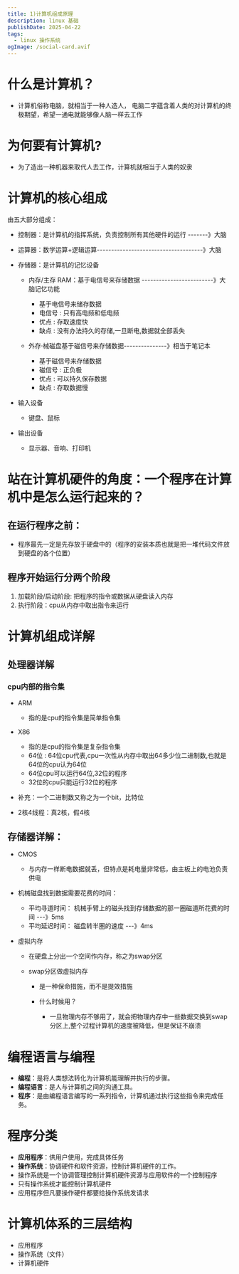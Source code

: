 ```yaml
---
title: 1)计算机组成原理
description: linux 基础
publishDate: 2025-04-22
tags:
  - linux 操作系统
ogImage: /social-card.avif
---
```

# 什么是计算机？

* 计算机俗称电脑，就相当于一种人造人， 电脑二字蕴含着人类的对计算机的终极期望，希望一通电就能够像人脑一样去工作

# 为何要有计算机?

* 为了造出一种机器来取代人去工作，计算机就相当于人类的奴隶

# 计算机的核心组成

由五大部分组成：

* 控制器：是计算机的指挥系统，负责控制所有其他硬件的运行 -------》大脑
* 运算器：数学运算+逻辑运算-------------------------------------》大脑
* 存储器：是计算机的记忆设备

  * 内存/主存 RAM：基于电信号来存储数据 -------------------------》大脑记忆功能

    * 基于电信号来储存数据
    * 电信号 : 只有高电频和低电频
    * 优点 : 存取速度快
    * 缺点 : 没有办法持久的存储,一旦断电,数据就全部丢失
  * 外存·械磁盘基于磁信号来存储数据---------------》相当于笔记本

    * 基于磁信号来存储数据
    * 磁信号 : 正负极
    * 优点 : 可以持久保存数据
    * 缺点 : 存取数据慢
* 输入设备

  * 键盘、鼠标
* 输出设备

  * 显示器、音响、打印机

# 站在计算机硬件的角度：一个程序在计算机中是怎么运行起来的？

## 在运行程序之前：

* 程序最先一定是先存放于硬盘中的（程序的安装本质也就是把一堆代码文件放到硬盘的各个位置）

## 程序开始运行分两个阶段

1. 加载阶段/启动阶段: 把程序的指令或数据从硬盘读入内存
2. 执行阶段：cpu从内存中取出指令来运行

# 计算机组成详解

## 处理器详解

### cpu内部的指令集

* ARM

  * 指的是cpu的指令集是简单指令集
* X86

  * 指的是cpu的指令集是复杂指令集
  * 64位 : 64位cpu代表,cpu一次性从内存中取出64多少位二进制数,也就是64位的cpu认为64位
  * 64位cpu可以运行64位,32位的程序
  * 32位的cpu只能运行32位的程序
* 补充：一个二进制数又称之为一个bit，比特位
* 2核4线程：真2核，假4核

## 存储器详解：

* CMOS

  * 与内存一样断电数据就丢，但特点是耗电量非常低，由主板上的电池负责供电
* 机械磁盘找到数据需要花费的时间：

  * 平均寻道时间： 机械手臂上的磁头找到存储数据的那一圈磁道所花费的时间 ---》5ms
  * 平均延迟时间： 磁盘转半圈的速度 ---》4ms
* 虚拟内存

  * 在硬盘上分出一个空间作内存，称之为swap分区
  * swap分区做虚拟内存

    * 是一种保命措施，而不是提效措施
    * 什么时候用？

      * 一旦物理内存不够用了，就会把物理内存中一些数据交换到swap分区上,整个过程计算机的速度被降低，但是保证不崩溃

# 编程语言与编程

* **编程**：是将人类想法转化为计算机能理解并执行的步骤。
* **编程语言**：是人与计算机之间的沟通工具。
* **程序**：是由编程语言编写的一系列指令，计算机通过执行这些指令来完成任务。

# 程序分类

* **应用程序**：供用户使用，完成具体任务
* **操作系统**：协调硬件和软件资源，控制计算机硬件的工作。
* 操作系统是一个协调管理控制计算机硬件资源与应用软件的一个控制程序
* 只有操作系统才能控制计算机硬件
* 应用程序但凡要操作硬件都要给操作系统发请求

# 计算机体系的三层结构

* 应用程序
* 操作系统（文件）
* 计算机硬件
